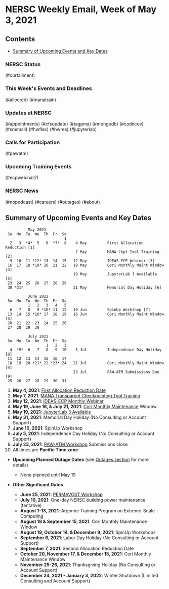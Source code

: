 # NERSC Weekly Email, Week of May 3, 2021 <a name="top"></a> #

## Contents ## 

- [Summary of Upcoming Events and Key Dates](#dates)

### NERSC Status

(#curtailment)

### This Week's Events and Deadlines

(#allocred)
(#manatrain)

### Updates at NERSC 

(#appointments)
(#cfsupdate)
(#tagpma)
(#mongodb)
(#codecov)
(#snemail)
(#hwflex)
(#hwres)
(#jupyterlab)

### Calls for Participation

(#pawatm)

### Upcoming Training Events 

(#ecpwebinar2)

### NERSC News 

(#nopodcast)
(#careers)
(#outages)
(#about)

## Summary of Upcoming Events and Key Dates <a name="dates"/></a> ##

              May 2021
     Su  Mo  Tu  We  Th  Fr  Sa
                              1
      2   3  *4*  5   6  *7*  8    4 May         First Allocation Reduction [1]
                                   7 May         MANA Ckpt Tool Training [2]
      9  10  11 *12* 13  14  15   12 May         IDEAS-ECP Webinar [3]
     16  17  18 *19* 20  21  22   19 May         Cori Monthly Maint Window [4]
                                  19 May         JupyterLab 3 Available [5]
     23  24  25  26  27  28  29
     30 *31*                      31 May         Memorial Day Holiday [6]

              June 2021
     Su  Mo  Tu  We  Th  Fr  Sa
              1   2   3   4   5
      6   7   8   9 *10* 11  12   10 Jun         SpinUp Workshop [7] 
     13  14  15 *16* 17  18  19   16 Jun         Cori Monthly Maint Window [4]
     20  21  22  23  24  25  26
     27  28  29  30  

              July 2021
     Su  Mo  Tu  We  Th  Fr  Sa
                      1   2   3
      4  *5*  6   7   8   9  10    5 Jul         Independence Day Holiday [8]
     11  12  13  14  15  16  17
     18  19  20 *21* 22 *23* 24   21 Jul         Cori Monthly Maint Window [4]
                                  23 Jul         PAW-ATM Submissions Due [9]
     25  26  27  28  29  30  31


1. **May 4, 2021**: [First Allocation Reduction Date](#allocred)
2. **May 7, 2021**: [MANA Transparent Checkpointing Tool Training](#manatrain)
3. **May 12, 2021**: [IDEAS-ECP Monthly Webinar](#ecpwebinar2)
4. **May 19, June 16, & July 21, 2021**: [Cori Monthly Maintenance](#monthlymaint) Window
5. **May 19, 2021**: [JupyterLab 3 Available](#jupyterlab)
6. **May 31, 2021**: Memorial Day Holiday (No Consulting or Account Support)
7. **June 10, 2021**: SpinUp Workshop
8. **July 5, 2021**: Independence Day Holiday (No Consulting or Account Support)
9. **July 23, 2021**: [PAW-ATM Workshop](#pawatm) Submissions close
10. All times are **Pacific Time zone**

- **Upcoming Planned Outage Dates** (see [Outages section](#outages) for more 
details)
    - None planned until May 19

- **Other Significant Dates**
    - **June 25, 2021**: [PERMAVOST Workshop](https://permavost.github.io/)
    - **July 10, 2021**: One-day NERSC building power maintenance (tentative)
    - **August 1-13, 2021**: Argonne Training Program on Extreme-Scale Computing
    - **August 18 & September 15, 2021**: Cori Monthly Maintenance Window
    - **August 19, October 14, & December 9, 2021**: SpinUp Workshops
    - **September 6, 2021**: Labor Day Holiday (No Consulting or Account Support)
    - **September 7, 2021**: Second Allocation Reduction Date
    - **October 20, November 17, & December 15, 2021**: Cori Monthly Maintenance Window
    - **November 25-26, 2021**: Thanksgiving Holiday (No Consulting or Account Support)
    - **December 24, 2021 - January 3, 2022**: Winter Shutdown (Limited Consulting and Account Support)
